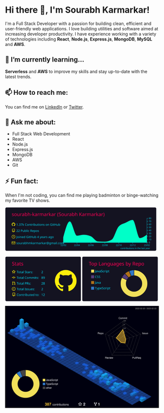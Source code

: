 # Hi there 👋, I'm Sourabh Karmarkar!

I'm a Full Stack Developer with a passion for building clean, efficient and user-friendly web applications. I love building utilities and software aimed at increasing developer productivity. I have experience working with a variety of technologies including **React**, **Node.js**, **Express.js**, **MongoDB**, **MySQL** and **AWS**.

## 🌱 I’m currently learning...

**Serverless** and **AWS** to improve my skills and stay up-to-date with the latest trends.

## 📫 How to reach me:

You can find me on [LinkedIn](https://www.linkedin.com/in/sourabh-karmarkar/) or [Twitter](https://twitter.com/sourabh_kmk).

## 💬 Ask me about:

- Full Stack Web Development
- React
- Node.js
- Express.js
- MongoDB
- AWS
- Git

## ⚡ Fun fact:

When I'm not coding, you can find me playing badminton or binge-watching my favorite TV shows.

<p align="center">
  <img src="profile-summary-card-output/2077/0-profile-details.svg" alt="Sublime's custom image"/>
</p>
<p align="center">
  <div style="display: grid; place-items: center; grid-auto-flow: column;">
    <img src="profile-summary-card-output/2077/3-stats.svg" alt="Sublime's custom image"/>
    <img src="profile-summary-card-output/2077/1-repos-per-language.svg" alt="Sublime's custom image"/>
  </div>
</p>
<p>
  <img src="profile-3d-contrib/profile-night-view.svg" alt="Sublime's custom image"/>
</p>